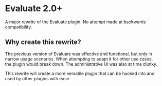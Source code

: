 # Evaluate 2.0+
A major rewrite of the Evaluate plugin. No attempt made at backwards compatibility.

## Why create this rewrite?
The previous version of Evaluate was effective and functional, but only in narrow usage scenarios. When attempting to adapt it for other use cases, the plugin would break down. The administrative UI was also at time clunky.

This rewrite will create a more versatile plugin that can be hooked into and used by other plugins with ease.
